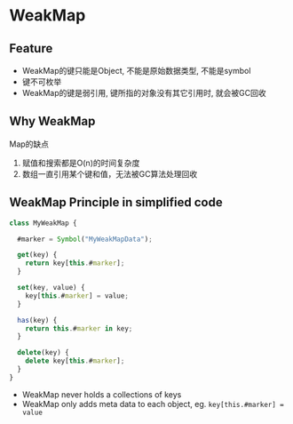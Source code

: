 # WeakMap

## Feature

- WeakMap的键只能是Object, 不能是原始数据类型, 不能是symbol
- 键不可枚举
- WeakMap的键是弱引用, 键所指的对象没有其它引用时, 就会被GC回收

## Why WeakMap

Map的缺点

1. 赋值和搜索都是O(n)的时间复杂度
2. 数组一直引用某个键和值，无法被GC算法处理回收

## WeakMap Principle in simplified code

```js
class MyWeakMap {

  #marker = Symbol("MyWeakMapData");

  get(key) {
    return key[this.#marker];
  }

  set(key, value) {
    key[this.#marker] = value;
  }

  has(key) {
    return this.#marker in key;
  }

  delete(key) {
    delete key[this.#marker];
  }
}
```

- WeakMap never holds a collections of keys
- WeakMap only adds meta data to each object, eg. `key[this.#marker] = value`